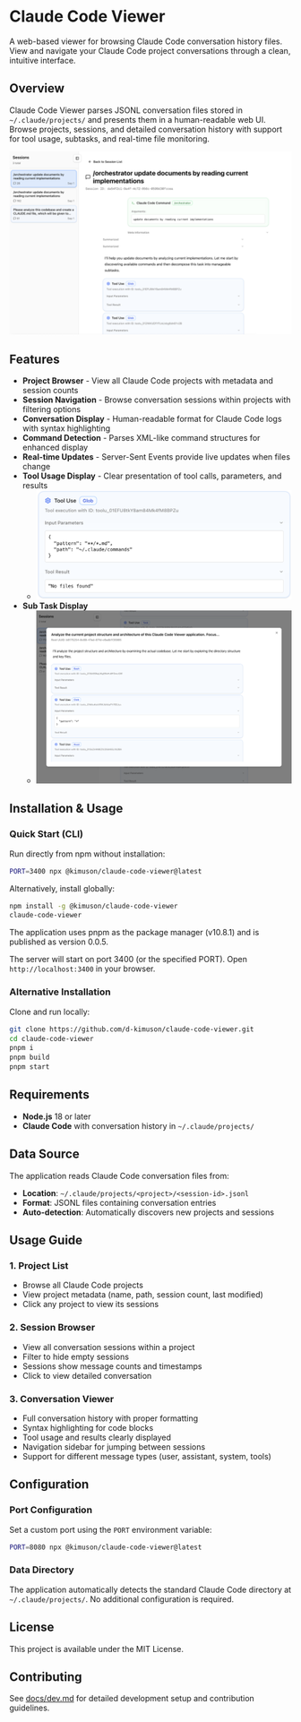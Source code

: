 # Claude Code Viewer

A web-based viewer for browsing Claude Code conversation history files. View and navigate your Claude Code project conversations through a clean, intuitive interface.

## Overview

Claude Code Viewer parses JSONL conversation files stored in `~/.claude/projects/` and presents them in a human-readable web UI. Browse projects, sessions, and detailed conversation history with support for tool usage, subtasks, and real-time file monitoring.

![](./docs/assets/basic.png)

## Features

- **Project Browser** - View all Claude Code projects with metadata and session counts
- **Session Navigation** - Browse conversation sessions within projects with filtering options  
- **Conversation Display** - Human-readable format for Claude Code logs with syntax highlighting
- **Command Detection** - Parses XML-like command structures for enhanced display
- **Real-time Updates** - Server-Sent Events provide live updates when files change
- **Tool Usage Display** - Clear presentation of tool calls, parameters, and results
  - ![](./docs/assets/expand_tool_use.png)
- **Sub Task Display**
  - ![](./docs/assets/sub_task.png)

## Installation & Usage

### Quick Start (CLI)

Run directly from npm without installation:

```bash
PORT=3400 npx @kimuson/claude-code-viewer@latest
```

Alternatively, install globally:

```bash
npm install -g @kimuson/claude-code-viewer
claude-code-viewer
```

The application uses pnpm as the package manager (v10.8.1) and is published as version 0.0.5.

The server will start on port 3400 (or the specified PORT). Open `http://localhost:3400` in your browser.

### Alternative Installation

Clone and run locally:

```bash
git clone https://github.com/d-kimuson/claude-code-viewer.git
cd claude-code-viewer
pnpm i
pnpm build
pnpm start
```

## Requirements

- **Node.js** 18 or later
- **Claude Code** with conversation history in `~/.claude/projects/`

## Data Source

The application reads Claude Code conversation files from:

- **Location**: `~/.claude/projects/<project>/<session-id>.jsonl`
- **Format**: JSONL files containing conversation entries
- **Auto-detection**: Automatically discovers new projects and sessions

## Usage Guide

### 1. Project List

- Browse all Claude Code projects
- View project metadata (name, path, session count, last modified)
- Click any project to view its sessions

### 2. Session Browser  

- View all conversation sessions within a project
- Filter to hide empty sessions
- Sessions show message counts and timestamps
- Click to view detailed conversation

### 3. Conversation Viewer

- Full conversation history with proper formatting
- Syntax highlighting for code blocks
- Tool usage and results clearly displayed
- Navigation sidebar for jumping between sessions
- Support for different message types (user, assistant, system, tools)

## Configuration

### Port Configuration

Set a custom port using the `PORT` environment variable:

```bash
PORT=8080 npx @kimuson/claude-code-viewer@latest
```

### Data Directory

The application automatically detects the standard Claude Code directory at `~/.claude/projects/`. No additional configuration is required.

## License

This project is available under the MIT License.

## Contributing

See [docs/dev.md](docs/dev.md) for detailed development setup and contribution guidelines.
